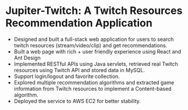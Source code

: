# Jupiter-Twitch: A Twitch Resources Recommendation Application

- Designed and built a full-stack web application for users to search twitch resources (stream/video/clip) and get recommendations. 
- Built a web page with rich + user friendly experience using React and Ant Design
- Implemented RESTful APIs using Java servlets, retrieved real Twitch resources using Twitch API and stored data in MySQL.
- Support login/logout and favorite collection.
- Explored multiple recommendation algorithms and extracted game information from Twitch resources to implement a Content-based algorithm.
- Deployed the service to AWS EC2 for better stability.
